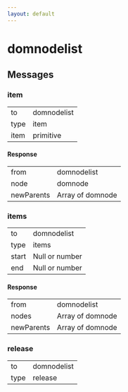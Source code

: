 ```yaml
---
layout: default
---
```


# domnodelist #

## Messages ##

### item ###

<table>

<tr>
<td>to</td>
<td>domnodelist</td>
</tr>

<tr>
<td>type</td>
<td>item</td>
</tr>

<tr>
<td>item</td>
<td>primitive</td>
</tr>

</table>

#### Response ####

<table>

<tr>
<td>from</td>
<td>domnodelist</td>
</tr>

<tr>
<td>node</td>
<td>domnode</td>
</tr>

<tr>
<td>newParents</td>
<td>Array of domnode</td>
</tr>

</table>

### items ###

<table>

<tr>
<td>to</td>
<td>domnodelist</td>
</tr>

<tr>
<td>type</td>
<td>items</td>
</tr>

<tr>
<td>start</td>
<td>Null or number</td>
</tr>

<tr>
<td>end</td>
<td>Null or number</td>
</tr>

</table>

#### Response ####

<table>

<tr>
<td>from</td>
<td>domnodelist</td>
</tr>

<tr>
<td>nodes</td>
<td>Array of domnode</td>
</tr>

<tr>
<td>newParents</td>
<td>Array of domnode</td>
</tr>

</table>

### release ###

<table>

<tr>
<td>to</td>
<td>domnodelist</td>
</tr>

<tr>
<td>type</td>
<td>release</td>
</tr>

</table>
